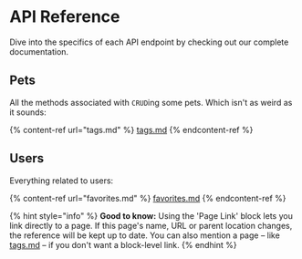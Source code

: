 # API Reference

Dive into the specifics of each API endpoint by checking out our complete documentation.

## Pets

All the methods associated with `CRUD`ing some pets. Which isn't as weird as it sounds:

{% content-ref url="tags.md" %}
[tags.md](tags.md)
{% endcontent-ref %}

## Users

Everything related to users:

{% content-ref url="favorites.md" %}
[favorites.md](favorites.md)
{% endcontent-ref %}

{% hint style="info" %}
**Good to know:** Using the 'Page Link' block lets you link directly to a page. If this page's name, URL or parent location changes, the reference will be kept up to date. You can also mention a page – like [tags.md](tags.md "mention") – if you don't want a block-level link.
{% endhint %}
